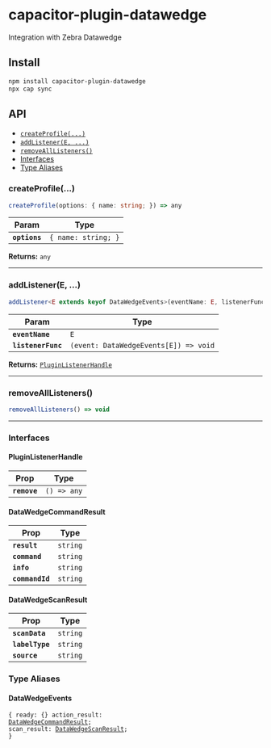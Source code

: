 # capacitor-plugin-datawedge

Integration with Zebra Datawedge

## Install

```bash
npm install capacitor-plugin-datawedge
npx cap sync
```

## API

<docgen-index>

* [`createProfile(...)`](#createprofile)
* [`addListener(E, ...)`](#addlistenere)
* [`removeAllListeners()`](#removealllisteners)
* [Interfaces](#interfaces)
* [Type Aliases](#type-aliases)

</docgen-index>

<docgen-api>
<!--Update the source file JSDoc comments and rerun docgen to update the docs below-->

### createProfile(...)

```typescript
createProfile(options: { name: string; }) => any
```

| Param         | Type                           |
| ------------- | ------------------------------ |
| **`options`** | <code>{ name: string; }</code> |

**Returns:** <code>any</code>

--------------------


### addListener(E, ...)

```typescript
addListener<E extends keyof DataWedgeEvents>(eventName: E, listenerFunc: (event: DataWedgeEvents[E]) => void) => PluginListenerHandle
```

| Param              | Type                                                |
| ------------------ | --------------------------------------------------- |
| **`eventName`**    | <code>E</code>                                      |
| **`listenerFunc`** | <code>(event: DataWedgeEvents[E]) =&gt; void</code> |

**Returns:** <code><a href="#pluginlistenerhandle">PluginListenerHandle</a></code>

--------------------


### removeAllListeners()

```typescript
removeAllListeners() => void
```

--------------------


### Interfaces


#### PluginListenerHandle

| Prop         | Type                      |
| ------------ | ------------------------- |
| **`remove`** | <code>() =&gt; any</code> |


#### DataWedgeCommandResult

| Prop            | Type                |
| --------------- | ------------------- |
| **`result`**    | <code>string</code> |
| **`command`**   | <code>string</code> |
| **`info`**      | <code>string</code> |
| **`commandId`** | <code>string</code> |


#### DataWedgeScanResult

| Prop            | Type                |
| --------------- | ------------------- |
| **`scanData`**  | <code>string</code> |
| **`labelType`** | <code>string</code> |
| **`source`**    | <code>string</code> |


### Type Aliases


#### DataWedgeEvents

<code>{ ready: {} action_result: <a href="#datawedgecommandresult">DataWedgeCommandResult</a>; scan_result: <a href="#datawedgescanresult">DataWedgeScanResult</a>; }</code>

</docgen-api>
